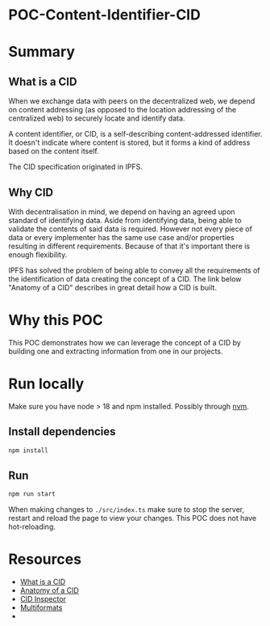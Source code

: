 # POC-Content-Identifier-CID

# Summary

## What is a CID

When we exchange data with peers on the decentralized web, we depend on content addressing (as opposed to the location addressing of the centralized web) to securely locate and identify data. 

A content identifier, or CID, is a self-describing content-addressed identifier. It doesn't indicate where content is stored, but it forms a kind of address based on the content itself.

The CID specification originated in IPFS.

## Why CID
With decentralisation in mind, we depend on having an agreed upon standard of identifying data. Aside from identifying data, being able to validate the contents of said data is required. However not every piece of data or every implementer has the same use case and/or properties resulting in different requirements. Because of that it's important there is enough flexibility. 

IPFS has solved the problem of being able to convey all the requirements of the identification of data creating the concept of a CID. The link below "Anatomy of a CID" describes in great detail how a CID is built.

# Why this POC
This POC demonstrates how we can leverage the concept of a CID by building one and extracting information from one in our projects.

# Run locally
Make sure you have node > 18 and npm installed. Possibly through [nvm](https://github.com/nvm-sh/nvm). 

## Install dependencies
```bash
npm install
```

## Run
```bash
npm run start
```
When making changes to `./src/index.ts` make sure to stop the server, restart and reload the page to view your changes. This POC does not have hot-reloading.

# Resources
- [What is a CID](https://docs.ipfs.tech/concepts/content-addressing/#what-is-a-cid)
- [Anatomy of a CID](https://proto.school/anatomy-of-a-cid)
- [CID Inspector](https://cid.ipfs.io/#bafybeigdyrzt5sfp7udm7hu76uh7y26nf3efuylqabf3oclgtqy55fbzdi)
- [Multiformats](https://multiformats.io/)
- 